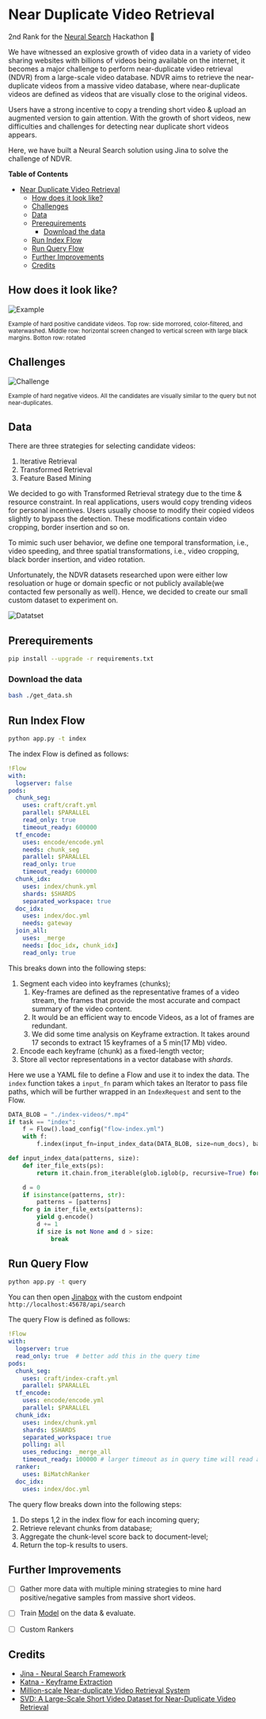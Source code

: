# Near Duplicate Video Retrieval

2nd Rank for the [Neural Search](https://jinaxhackathon.ai/) Hackathon :2nd_place_medal:

We have witnessed an explosive growth of video data in a variety of video sharing websites with billions of videos being available on the internet,
it becomes a major challenge to perform near-duplicate video retrieval (NDVR) from a large-scale video database. NDVR aims to retrieve the near-duplicate
videos from a massive video database, where near-duplicate videos are defined as videos that are visually close to the original videos.

Users have a strong incentive to copy a trending short video & upload an augmented version to gain attention. With the growth of short videos, new
difficulties and challenges for detecting near duplicate short videos appears.

Here, we have built a Neural Search solution using Jina to solve the challenge of NDVR.


**Table of Contents**

- [Near Duplicate Video Retrieval](#near-duplicate-video-retrieval)
  - [How does it look like?](#how-does-it-look-like)
  - [Challenges](#challenges)
  - [Data](#data)
  - [Prerequirements](#prerequirements)
    - [Download the data](#download-the-data)
  - [Run Index Flow](#run-index-flow)
  - [Run Query Flow](#run-query-flow)
  - [Further Improvements](#further-improvements)
  - [Credits](#credits)

## How does it look like?

![Example](./images/ndvr-2.png)

<sub>Example of hard positive candidate videos.
Top row: side morrored, color-filtered, and waterwashed.
Middle row: horizontal screen changed to vertical screen with large black margins.
Botton row: rotated</sub>

## Challenges

![Challenge](./images/ndvr-3.png)

<sub>Example of hard negative videos. All the candidates are
visually similar to the query but not near-duplicates.</sub>

## Data

There are three strategies for selecting candidate videos:
1. Iterative Retrieval
2. Transformed Retrieval
3. Feature Based Mining

We decided to go with Transformed Retrieval strategy due to the time & resource constraint.
In real applications, users would copy trending videos for personal incentives. Users usually choose to modify their copied videos slightly to bypass the detection. These modifications contain video cropping, border insertion and so on.

To mimic such user behavior, we define one temporal transformation, i.e., video speeding, and three spatial transformations, i.e., video cropping, black border insertion, and video rotation.

Unfortunately, the NDVR datasets researched upon were either low resoluation or huge or domain specfic or not publicly available(we contacted few personally as well). Hence, we decided to create our small custom dataset to experiment on.

![Datatset](./images/ndvr-1.png)




## Prerequirements

```bash
pip install --upgrade -r requirements.txt
```

### Download the data

```bash
bash ./get_data.sh
```

## Run Index Flow

```bash
python app.py -t index
```

The index Flow is defined as follows:
```yaml
!Flow
with:
  logserver: false
pods:
  chunk_seg:
    uses: craft/craft.yml
    parallel: $PARALLEL
    read_only: true
    timeout_ready: 600000
  tf_encode:
    uses: encode/encode.yml
    needs: chunk_seg
    parallel: $PARALLEL
    read_only: true
    timeout_ready: 600000
  chunk_idx:
    uses: index/chunk.yml
    shards: $SHARDS
    separated_workspace: true
  doc_idx:
    uses: index/doc.yml
    needs: gateway
  join_all:
    uses: _merge
    needs: [doc_idx, chunk_idx]
    read_only: true
```

This breaks down into the following steps:
1. Segment each video into keyframes (chunks);
   1. Key-frames are defined as the representative frames of a video stream, the frames that  provide the most accurate and compact summary of the video content.
   2. It would be an efficient way to encode Videos, as a lot of frames are redundant.
   3. We did some time analysis on Keyframe extraction. It takes around 17 seconds to extract 15 keyframes of a 5 min(17 Mb) video.
2. Encode each keyframe (chunk) as a fixed-length vector;
3. Store all vector representations in a vector database with *shards*.

</details>

Here we use a YAML file to define a Flow and use it to index the data. The `index` function takes a `input_fn` param which takes an Iterator to pass file paths, which will be further wrapped in an `IndexRequest` and sent to the Flow.

```python
DATA_BLOB = "./index-videos/*.mp4"
if task == "index":
    f = Flow().load_config("flow-index.yml")
    with f:
        f.index(input_fn=input_index_data(DATA_BLOB, size=num_docs), batch_size=2)
```

```python
def input_index_data(patterns, size):
    def iter_file_exts(ps):
        return it.chain.from_iterable(glob.iglob(p, recursive=True) for p in ps)

    d = 0
    if isinstance(patterns, str):
        patterns = [patterns]
    for g in iter_file_exts(patterns):
        yield g.encode()
        d += 1
        if size is not None and d > size:
            break
```


## Run Query Flow

```bash
python app.py -t query
```

You can then open [Jinabox](https://jina.ai/jinabox.js/) with the custom endpoint `http://localhost:45678/api/search`

The query Flow is defined as follows:

```yaml
!Flow
with:
  logserver: true
  read_only: true  # better add this in the query time
pods:
  chunk_seg:
    uses: craft/index-craft.yml
    parallel: $PARALLEL
  tf_encode:
    uses: encode/encode.yml
    parallel: $PARALLEL
  chunk_idx:
    uses: index/chunk.yml
    shards: $SHARDS
    separated_workspace: true
    polling: all
    uses_reducing: _merge_all
    timeout_ready: 100000 # larger timeout as in query time will read all the data
  ranker:
    uses: BiMatchRanker
  doc_idx:
    uses: index/doc.yml
```


The query flow breaks down into the following steps:
1. Do steps 1,2 in the index flow for each incoming query;
2. Retrieve relevant chunks from database;
3. Aggregate the chunk-level score back to document-level;
4. Return the top-k results to users.


## Further Improvements

- [ ] Gather more data with multiple mining strategies to mine hard positive/negative samples from massive short videos.
- [ ] Train [Model](https://github.com/MKLab-ITI/ndvr-dml) on the data & evaluate.
- [ ] Custom Rankers


## Credits

* [Jina - Neural Search Framework](https://jina.ai/#/)
* [Katna - Keyframe Extraction](https://katna.readthedocs.io/)
* [Million-scale Near-duplicate Video Retrieval System](http://www.cs.cmu.edu/~caiyang/papers/msndvr-cai-11.pdf)
* [SVD: A Large-Scale Short Video Dataset for Near-Duplicate Video Retrieval](https://svdbase.github.io/files/ICCV19_SVD.pdf)
